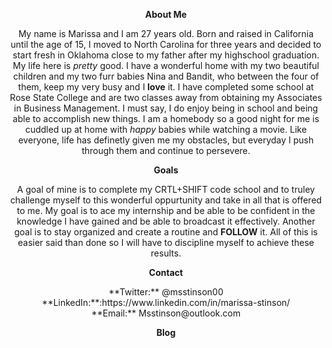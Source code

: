<p align="center"> <b>About Me</b>

<p align="center">My name is Marissa and I am 27 years old. Born and raised in California until the age of 15, I moved to North Carolina for three years and decided to start fresh in Oklahoma close to my father after my highschool graduation. My life here is <i>pretty</i> good. I have a wonderful home with my two beautiful children and my two furr babies Nina and Bandit, who between the four of them, keep my very busy and I <b>love</b> it. I have completed some school at Rose State College and are two classes away from obtaining my Associates in Business Management. I must say, I do enjoy being in school and being able to accomplish new things. I am a homebody so a good night for me is cuddled up at home with <i>happy</i> babies while watching a movie. Like everyone, life has definetly given me my obstacles, but everyday I push through them and continue to persevere.
  
<p align="center"> <b>Goals</b>
<p align="center">A goal of mine is to complete my CRTL+SHIFT code school and to truley challenge myself to this wonderful oppurtunity and take in all that is offered to me.  My goal is to ace my internship and be able to be confident in the knowledge I have gained and be able to broadcast it effectively. Another goal is to stay organized and create a routine and <b>FOLLOW</b> it. All of this is easier said than done so I will have to discipline myself to achieve these results. 

<p align="center"><b>Contact</b>
<p align="center">**Twitter:** @msstinson00    <br>
**LinkedIn:**:https://www.linkedin.com/in/marissa-stinson/    <br>
**Email:** Msstinson@outlook.com

<p align="center"> <b>Blog</b>
